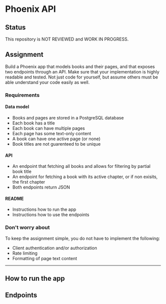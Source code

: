 # Phoenix API

## Status
This repository is NOT REVIEWED and WORK IN PROGRESS.

## Assignment
Build a Phoenix app that models books and their pages, and that exposes two endpoints through an API. Make sure that your implementation is highly readable and tested. Not just code for yourself, but assume others must be able understand your code easily as well.

### Requirements
#### Data model
- Books and pages are stored in a PostgreSQL database
- Each book has a title
- Each book can have multiple pages
- Each page has some text-only content
- A book can have one active page (or none)
- Book titles are not guarenteed to be unique

#### API
- An endpoint that fetching all books and allows for filtering by partial book title
- An endpoint for fetching a book with its active chapter, or if non exisits, the first chapter
- Both endpoints return JSON

#### README
- Instructions how to run the app
- Instructions how to use the endpoints

### Don't worry about
To keep the assignment simple, you do not have to implement the following:

- Client authentication and/or authorization
- Rate limiting
- Formatting of page text content

___ 

## How to run the app

## Endpoints
